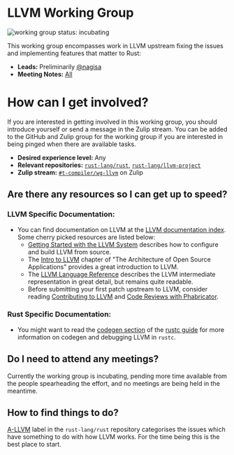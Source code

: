 # LLVM Working Group

![working group status: incubating][status]

[status]: https://img.shields.io/badge/status-incubating-yellow.svg?style=for-the-badge

This working group encompasses work in LLVM upstream fixing the issues and implementing features
that matter to Rust:

- **Leads:** Preliminarily [@nagisa][nagisa]
- **Meeting Notes:** [All](NOTES.md)

[nagisa]: https://github.com/nagisa

# How can I get involved?
If you are interested in getting involved in this working group, you should introduce yourself or
send a message in the Zulip stream. You can be added to the GitHub and Zulip group for the working
group if you are interested in being pinged when there are available tasks.

- **Desired experience level:** Any
- **Relevant repositories:** [`rust-lang/rust`][repo], [`rust-lang/llvm-project`][llvm-downstream]
- **Zulip stream:** [`#t-compiler/wg-llvm`][zulip] on Zulip

[repo]: https://github.com/rust-lang/rust
[llvm-downstream]: https://github.com/rust-lang/llvm-project
[zulip]: https://rust-lang.zulipchat.com/#narrow/stream/187780-t-compiler.2Fwg-llvm

## Are there any resources so I can get up to speed?

### LLVM Specific Documentation:

- You can find documentation on LLVM at the [LLVM documentation index]. Some cherry picked resources
  are listed below:
  - [Getting Started with the LLVM System] describes how to configure and build LLVM from source.
  - The [Intro to LLVM] chapter of "The Architecture of Open Source Applications" provides a
    great introduction to LLVM.
  - The [LLVM Language Reference] describes the LLVM intermediate representation in great detail,
    but remains quite readable.
  - Before submitting your first patch upstream to LLVM, consider reading [Contributing to LLVM] and
    [Code Reviews with Phabricator].

### Rust Specific Documentation:

- You might want to read the [codegen section] of the [rustc guide] for more information on codegen
  and debugging LLVM in `rustc`.


## Do I need to attend any meetings?

Currently the working group is incubating, pending more time available from the people spearheading
the effort, and no meetings are being held in the meantime.

## How to find things to do?

[A-LLVM][a-llvm] label in the `rust-lang/rust` repository categorises the issues which have
something to do with how LLVM works. For the time being this is the best place to start.

[a-llvm]: https://github.com/rust-lang/rust/issues?q=is%3Aopen+is%3Aissue+label%3AA-LLVM
[LLVM documentation index]: https://llvm.org/docs/
[LLVM Language Reference]: https://llvm.org/docs/LangRef.html
[Contributing to LLVM]: https://www.llvm.org/docs/Contributing.html
[Code Reviews with Phabricator]: https://llvm.org/docs/Phabricator.html
[Getting Started with the LLVM System]: https://www.llvm.org/docs/GettingStarted.html
[Intro to LLVM]: http://www.aosabook.org/en/llvm.html
[codegen section]: https://rust-lang.github.io/rustc-guide/codegen.html
[rustc guide]: https://rust-lang.github.io/rustc-guide/

